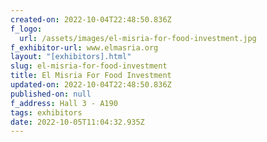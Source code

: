 ```yaml
---
created-on: 2022-10-04T22:48:50.836Z
f_logo:
  url: /assets/images/el-misria-for-food-investment.jpg
f_exhibitor-url: www.elmasria.org
layout: "[exhibitors].html"
slug: el-misria-for-food-investment
title: El Misria For Food Investment
updated-on: 2022-10-04T22:48:50.836Z
published-on: null
f_address: Hall 3 - A190
tags: exhibitors
date: 2022-10-05T11:04:32.935Z
---
```

